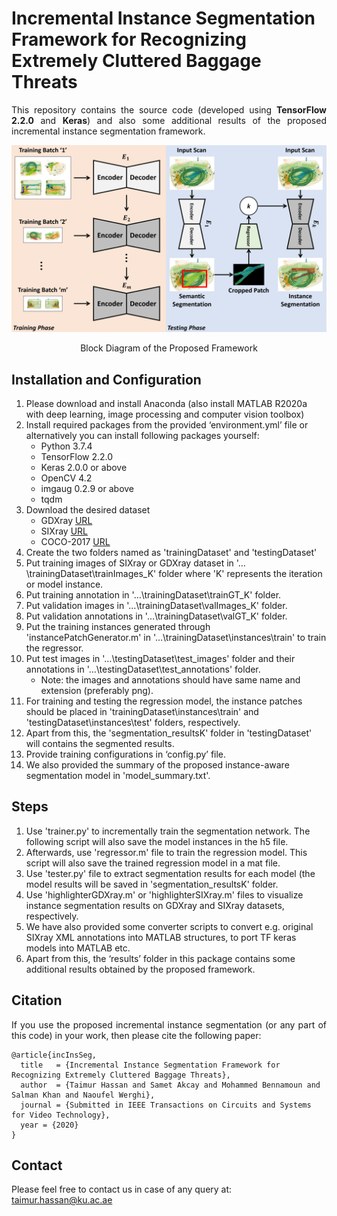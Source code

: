 # Incremental Instance Segmentation Framework for Recognizing Extremely Cluttered Baggage Threats
<p align="justify">
This repository contains the source code (developed using <b>TensorFlow 2.2.0</b> and <b>Keras</b>) and also some additional results of the proposed incremental instance segmentation framework.
</p>

![Block-Diagram](/images/BD.png) 
<p align="center"> Block Diagram of the Proposed Framework</p>

## Installation and Configuration
<p align="justify">
   
1) Please download and install Anaconda (also install MATLAB R2020a with deep learning, image processing and computer vision toolbox)
2) Install required packages from the provided ‘environment.yml’ file or alternatively you can install following packages yourself:
   - Python 3.7.4
   - TensorFlow 2.2.0 
   - Keras 2.0.0 or above
   - OpenCV 4.2
   - imgaug 0.2.9 or above
   - tqdm   
3) Download the desired dataset
   - GDXray [URL](https://domingomery.ing.puc.cl/material/gdxray/)
   - SIXray [URL](https://github.com/MeioJane/SIXray)
   - COCO-2017 [URL](https://cocodataset.org/#download)
4) Create the two folders named as 'trainingDataset' and 'testingDataset'
5) Put training images of SIXray or GDXray dataset in '…\trainingDataset\trainImages_K' folder where 'K' represents the iteration or model instance.
6) Put training annotation in '…\trainingDataset\trainGT_K' folder.
7) Put validation images in '…\trainingDataset\valImages_K' folder.
8) Put validation annotations in '…\trainingDataset\valGT_K' folder.
9) Put the training instances generated through 'instancePatchGenerator.m' in '…\trainingDataset\instances\train\' to train the regressor.
10) Put test images in '…\testingDataset\test_images' folder and their annotations in '…\testingDataset\test_annotations' folder.
    - Note: the images and annotations should have same name and extension (preferably png).
11) For training and testing the regression model, the instance patches should be placed in 'trainingDataset\instances\train' and 'testingDataset\instances\test' folders, respectively.
12) Apart from this, the 'segmentation_resultsK' folder in 'testingDataset' will contains the segmented results.
13) Provide training configurations in ‘config.py’ file.
14) We also provided the summary of the proposed instance-aware segmentation model in 'model_summary.txt'.

</p>

## Steps
<p align="justify">
   
1) Use 'trainer.py' to incrementally train the segmentation network. The following script will also save the model instances in the h5 file.
2) Afterwards, use 'regressor.m' file to train the regression model. This script will also save the trained regression model in a mat file.
3) Use 'tester.py' file to extract segmentation results for each model (the model results will be saved in 'segmentation_resultsK' folder.
4) Use 'highlighterGDXray.m' or 'highlighterSIXray.m' files to visualize instance segmentation results on GDXray and SIXray datasets, respectively.
5) We have also provided some converter scripts to convert e.g. original SIXray XML annotations into MATLAB structures, to port TF keras models into MATLAB etc.
6) Apart from this, the ‘results’ folder in this package contains some additional results obtained by the proposed framework.

</p>

## Citation
<p align="justify">
If you use the proposed incremental instance segmentation (or any part of this code) in your work, then please cite the following paper:
</p>

```
@article{incInsSeg,
  title   = {Incremental Instance Segmentation Framework for Recognizing Extremely Cluttered Baggage Threats},
  author  = {Taimur Hassan and Samet Akcay and Mohammed Bennamoun and Salman Khan and Naoufel Werghi},
  journal = {Submitted in IEEE Transactions on Circuits and Systems for Video Technology},
  year = {2020}
}
```

## Contact
Please feel free to contact us in case of any query at: taimur.hassan@ku.ac.ae
